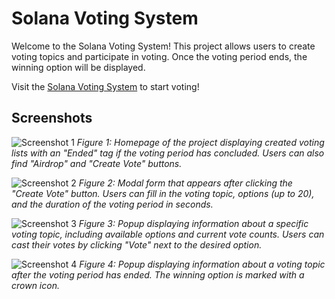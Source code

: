 # Solana Voting System

Welcome to the Solana Voting System! This project allows users to create voting topics and participate in voting. Once the voting period ends, the winning option will be displayed.

Visit the [Solana Voting System](https://solana-voting-system.vercel.app/) to start voting!

## Screenshots

![Screenshot 1](https://github.com/School-of-Solana/solana-program-edward821220/assets/105776097/e7c55354-5d97-49d4-9fbd-7dcec2ac6737)
_Figure 1: Homepage of the project displaying created voting lists with an "Ended" tag if the voting period has concluded. Users can also find "Airdrop" and "Create Vote" buttons._

![Screenshot 2](https://github.com/School-of-Solana/solana-program-edward821220/assets/105776097/206f7ff0-63b4-42c6-a718-5d085aac68e4)
_Figure 2: Modal form that appears after clicking the "Create Vote" button. Users can fill in the voting topic, options (up to 20), and the duration of the voting period in seconds._

![Screenshot 3](https://github.com/School-of-Solana/solana-program-edward821220/assets/105776097/772ab421-b5b0-4c28-b806-eefed90dd237)
_Figure 3: Popup displaying information about a specific voting topic, including available options and current vote counts. Users can cast their votes by clicking "Vote" next to the desired option._

![Screenshot 4](https://github.com/School-of-Solana/solana-program-edward821220/assets/105776097/29909b0b-7707-485d-af62-8ce5e03c20f1)
_Figure 4: Popup displaying information about a voting topic after the voting period has ended. The winning option is marked with a crown icon._
